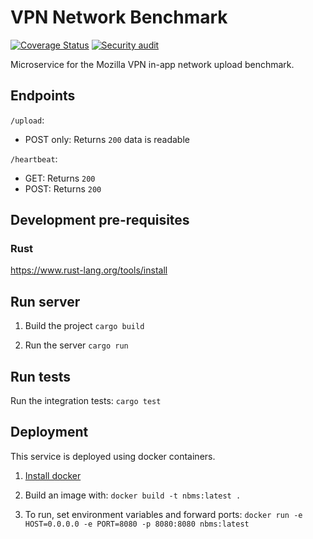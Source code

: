 # VPN Network Benchmark

[![Coverage Status](https://codecov.io/gh/mozilla-services/vpn-network-benchmark/branch/main/graph/badge.svg?token=JW9B9YTOE0)](https://codecov.io/gh/mozilla-services/vpn-network-benchmark)
[![Security audit](https://github.com/mozilla-services/vpn-network-benchmark/actions/workflows/scheduled-audit.yml/badge.svg)](https://github.com/mozilla-services/vpn-network-benchmark/actions/workflows/scheduled-audit.yml)

Microservice for the Mozilla VPN in-app network upload benchmark.

## Endpoints

`/upload`:
- POST only: Returns `200` data is readable

`/heartbeat`:
- GET: Returns `200`
- POST: Returns `200`

## Development pre-requisites

### Rust

https://www.rust-lang.org/tools/install

## Run server

1. Build the project
`cargo build`

2. Run the server
`cargo run`

## Run tests

Run the integration tests:
`cargo test`

## Deployment

This service is deployed using docker containers.

1. [Install docker](https://docs.docker.com/engine/install/)

2. Build an image with:
`docker build -t nbms:latest .`

3. To run, set environment variables and forward ports:
`docker run -e HOST=0.0.0.0 -e PORT=8080 -p 8080:8080 nbms:latest`
